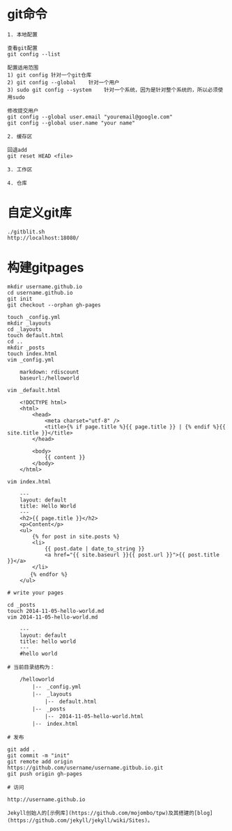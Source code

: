 
# git命令

	1. 本地配置

	查看git配置
	git config --list

	配置适用范围
	1) git config 针对一个git仓库
	2) git config --global    针对一个用户
	3) sudo git config --system    针对一个系统，因为是针对整个系统的，所以必须使用sudo

	修改提交用户
	git config --global user.email "youremail@google.com"
	git config --global user.name "your name"

	2. 缓存区

	回退add
	git reset HEAD <file>

	3. 工作区

	4. 仓库

# 自定义git库

	./gitblit.sh
	http://localhost:18080/

# 构建gitpages

	mkdir username.github.io
	cd username.github.io
	git init
	git checkout --orphan gh-pages

	touch _config.yml
	mkdir _layouts
	cd _layouts
	touch default.html
	cd ..
	mkdir _posts
	touch index.html
	vim _config.yml

		markdown: rdiscount
		baseurl:/helloworld

	vim _default.html

		<!DOCTYPE html>
		<html>
		    <head>
		        <meta charset="utf-8" />
		        <title>{% if page.title %}{{ page.title }} | {% endif %}{{ site.title }}</title>
		    </head>

		    <body>
		        {{ content }}
		    </body>
		</html>

	vim index.html

		---
		layout: default
		title: Hello World
		---
		<h2>{{ page.title }}</h2>
		<p>Content</p>
		<ul>
		    {% for post in site.posts %}
		    <li>
		        {{ post.date | date_to_string }} 
		        <a href="{{ site.baseurl }}{{ post.url }}">{{ post.title }}</a>
		    </li>
		　　{% endfor %}
		</ul>

	# write your pages

	cd _posts
	touch 2014-11-05-hello-world.md
	vim 2014-11-05-hello-world.md
	
		---
		layout: default
		title: hello world
		---
		#hello world

	# 当前目录结构为：

		/helloworld
		    |--　_config.yml
		    |--　_layouts
		        |--　default.html 
		    |--　_posts
		        |--　2014-11-05-hello-world.html
		    |--　index.html

	# 发布

	git add .
	git commit -m "init"
	git remote add origin https://github.com/username/username.gitbub.io.git
	git push origin gh-pages
	
	# 访问

	http://username.github.io

	Jekyll创始人的[示例库](https://github.com/mojombo/tpw)及其搭建的[blog](https://github.com/jekyll/jekyll/wiki/Sites)。